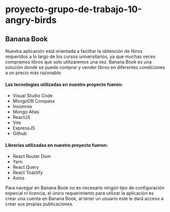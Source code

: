 # proyecto-grupo-de-trabajo-10-angry-birds


## Banana Book 
Nuestra aplicación está orientada a facilitar la obtención de libros requeridos a lo largo de los cursos universitarios, 
ya que muchas veces compramos libros que solo utilizaremos una vez. Banana Book es una solución donde se puede comprar y vender libros
en diferentes condiciones a un precio más razonable.

#### Las tecnologías utilizadas en nuestro proyecto fueron:
- Visual Studio Code
- MongoDB Compass
- Insomnia
- Mongo Atlas
- ReactJS
- Vite
- ExpressJS
- Github

#### Librerias utilizadas en nuestro proyecto fueron:
- React Router Dom
- Yarn
- React Query
- React Toastify
- Axios

Para navegar en Banana Book no es necesario ningún tipo de configuración especial ni licencia, el único requerimiento para utilizar la aplicación 
es crear una cuenta en Banana Book, al tener un usuario este le dará acceso a crear sus propias publicaciones.

